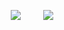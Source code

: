 <p align="center">
  <img src="https://media.giphy.com/media/uUZK4xBKcWI7lKk52y/giphy.gif"> &nbsp; &nbsp; &nbsp; &nbsp; <img src="https://media.giphy.com/media/uUZK4xBKcWI7lKk52y/giphy.gif" width:300 >
</p>
